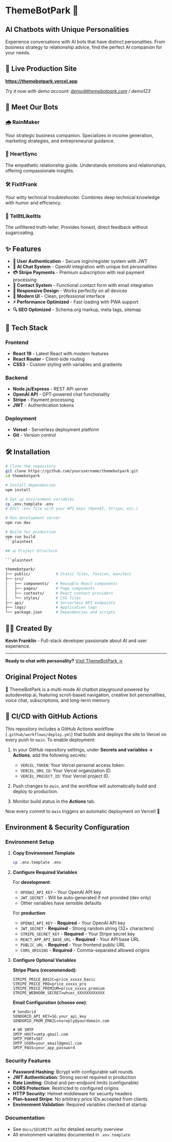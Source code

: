 # ThemeBotPark 🤖

## AI Chatbots with Unique Personalities

Experience conversations with AI bots that have distinct personalities. From business strategy to relationship advice, find the perfect AI companion for your needs.

## 🌟 Live Production Site

**<https://themebotpark.vercel.app>**

*Try it now with demo account: demo@themebotpark.com / demo123*

## 🤖 Meet Our Bots

### 🌧️ RainMaker

Your strategic business companion. Specializes in income generation, marketing strategies, and entrepreneurial guidance.

### 💓 HeartSync  

The empathetic relationship guide. Understands emotions and relationships, offering compassionate insights.

### 🛠️ FixItFrank

Your witty technical troubleshooter. Combines deep technical knowledge with humor and efficiency.

### 🧨 TellItLikeItIs

The unfiltered truth-teller. Provides honest, direct feedback without sugarcoating.

## ✨ Features

- **🔐 User Authentication** - Secure login/register system with JWT
- **💬 AI Chat System** - OpenAI integration with unique bot personalities  
- **💳 Stripe Payments** - Premium subscription with real payment processing
- **📧 Contact System** - Functional contact form with email integration
- **📱 Responsive Design** - Works perfectly on all devices
- **🎨 Modern UI** - Clean, professional interface
- **⚡ Performance Optimized** - Fast loading with PWA support
- **🔍 SEO Optimized** - Schema.org markup, meta tags, sitemap

## 🚀 Tech Stack

### Frontend

- **React 19** - Latest React with modern features
- **React Router** - Client-side routing
- **CSS3** - Custom styling with variables and gradients

### Backend  

- **Node.js/Express** - REST API server
- **OpenAI API** - GPT-powered chat functionality
- **Stripe** - Payment processing
- **JWT** - Authentication tokens

### Deployment

- **Vercel** - Serverless deployment platform
- **Git** - Version control

## 🛠️ Installation

```bash
# Clone the repository
git clone https://github.com/yourusername/themebotpark.git
cd themebotpark

# Install dependencies
npm install

# Set up environment variables
cp .env.template .env
# Edit .env file with your API keys (OpenAI, Stripe, etc.)

# Run development server
npm run dev

# Build for production
npm run build
```plaintext

## 📊 Project Structure

```plaintext

themebotpark/
├── public/           # Static files, favicon, manifest
├── src/
│   ├── components/   # Reusable React components
│   ├── pages/        # Page components
│   ├── contexts/     # React context providers
│   └── styles/       # CSS files
├── api/              # Serverless API endpoints
├── logs/             # Application logs
└── package.json      # Dependencies and scripts

```

## 👨‍💻 Created By

**Kevin Franklin** - Full-stack developer passionate about AI and user experience.

---

**Ready to chat with personality?** [Visit ThemeBotPark →](https://themebotpark-b35brpylq-kevins-projects-5e23f80d.vercel.app)

## Original Project Notes

🚀 ThemeBotPark is a multi-mode AI chatbot playground powered by autodevelop.ai, featuring scroll-based navigation, creative bot personalities, voice chat, subscriptions, and long-term memory.

## 🔄 CI/CD with GitHub Actions

This repository includes a GitHub Actions workflow (`.github/workflows/deploy.yml`) that builds and deploys the site to Vercel on every push to `main`. To enable deployment:

1. In your GitHub repository settings, under **Secrets and variables → Actions**, add the following secrets:
   - `VERCEL_TOKEN`: Your Vercel personal access token.
   - `VERCEL_ORG_ID`: Your Vercel organization ID.
   - `VERCEL_PROJECT_ID`: Your Vercel project ID.

2. Push changes to `main`, and the workflow will automatically build and deploy to production.

3. Monitor build status in the **Actions** tab.

Now every commit to `main` triggers an automatic deployment on Vercel! 🎉

## Environment & Security Configuration

### Environment Setup

1. **Copy Environment Template**
   ```bash
   cp .env.template .env
   ```

2. **Configure Required Variables**

   For **development**:
   - `OPENAI_API_KEY` - Your OpenAI API key
   - `JWT_SECRET` - Will be auto-generated if not provided (dev only)
   - Other variables have sensible defaults

   For **production**:
   - `OPENAI_API_KEY` - **Required** - Your OpenAI API key
   - `JWT_SECRET` - **Required** - Strong random string (32+ characters)
   - `STRIPE_SECRET_KEY` - **Required** - Your Stripe secret key
   - `REACT_APP_API_BASE_URL` - **Required** - Your API base URL
   - `PUBLIC_URL` - **Required** - Your frontend public URL
   - `CORS_ORIGINS` - **Required** - Comma-separated allowed origins

3. **Configure Optional Variables**

   **Stripe Plans (recommended)**:
   ```
   STRIPE_PRICE_BASIC=price_xxxxx_basic
   STRIPE_PRICE_PRO=price_xxxxx_pro  
   STRIPE_PRICE_PREMIUM=price_xxxxx_premium
   STRIPE_WEBHOOK_SECRET=whsec_XXXXXXXXXXXX
   ```

   **Email Configuration (choose one)**:
   ```
   # SendGrid
   SENDGRID_API_KEY=SG.your_api_key
   SENDGRID_FROM_EMAIL=noreply@yourdomain.com
   
   # OR SMTP
   SMTP_HOST=smtp.gmail.com
   SMTP_PORT=587
   SMTP_USER=your_email@gmail.com
   SMTP_PASS=your_app_password
   ```

### Security Features

- **Password Hashing**: Bcrypt with configurable salt rounds
- **JWT Authentication**: Strong secret required in production
- **Rate Limiting**: Global and per-endpoint limits (configurable)
- **CORS Protection**: Restricted to configured origins
- **HTTP Security**: Helmet middleware for security headers
- **Plan-based Stripe**: No arbitrary price IDs accepted from clients
- **Environment Validation**: Required variables checked at startup

### Documentation

- See `docs/SECURITY.md` for detailed security overview
- All environment variables documented in `.env.template`
